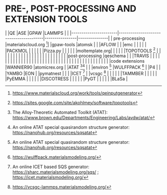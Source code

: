 
# PRE-, POST-PROCESSING AND EXTENSION TOOLS

|                |QE                     |ASE                                     |GPAW            |LAMMPS         |
|                |-----------------------|----------------------------------------|----------------|---------------|
| pre-processing |materialscloud.org [^1]|                                        |gpaw-tools      |atomsk         |
|                |AFLOW                  |                                        |                |emc            |
|                |                       |                                        |                |PACKMOL        |
|                |                       |                                        |                |Pizza.py       |
|                |                       |                                        |                |moltemplate.org|
|                |                       |                                        |                |TOPOTOOLS [^2] |
|                |                       |                                        |                |               |
|                |                       |                                        |                |               |
|                |                       |                                        |                |               |
|                |                       |                                        |                |               |
|post-processing |qeschema               |                                        |                |TRAVIS         |
|                |                       |                                        |                |               |
|                |                       |                                        |                |               |
|                |                       |                                        |                |               |
|                |                       |                                        |                |               |
|                |                       |                                        |                |               |
|                |                       |                                        |                |               |
|                |                       |                                        |                |               |
|code extensions |WANNIER90              |atomicrex.org                           |                |ATAT [^3][^4]  |
|                |environ [^4]           |WULFFPACK [^5]                          |                |P4             |
|                |YAMBO                  |EON                                     |                |pymatnest      |
|                |                       |ICET [^6]                               |                |vcsgc [^7]     |
|                |                       |                                        |                |TAMMBER        |
|                |                       |                                        |                |PyEMMA         |
|                |                       |                                        |                |DISCOTRESS     |
|                |                       |                                        |                |PyGT           |
|                |                       |                                        |                |BLaSa          |

[^1]: https://www.materialscloud.org/work/tools/qeinputgenerator
[^2]: https://sites.google.com/site/akohlmey/software/topotools
[^3]: The Alloy-Theoretic Automated Toolkit (ATAT): https://www.brown.edu/Departments/Engineering/Labs/avdw/atat/
[^4]: An online ATAT special quasirandom structure generator: https://nanohub.org/resources/sqsatat
[^4]: http://www.quantum-environ.org/ 
[^5]: https://wulffpack.materialsmodeling.org/ 
[^6]: An online ICET based SQS generator: https://sharc.materialsmodeling.org/sqs/ ; https://icet.materialsmodeling.org/
[^7]: https://vcsgc-lammps.materialsmodeling.org/
